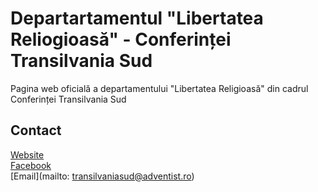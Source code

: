 # Departartamentul "Libertatea Reliogioasă" - Conferinței Transilvania Sud

Pagina web oficială a departamentului "Libertatea Religioasă" din cadrul Conferinței Transilvania Sud

## Contact

[Website](https://adventistsud.ro)  
[Facebook](https://www.facebook.com/adventistsud)  
[Email](mailto: transilvaniasud@adventist.ro)  